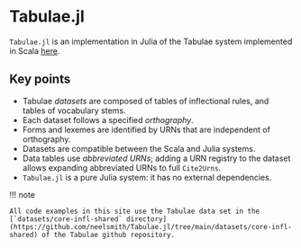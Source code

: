 # Tabulae.jl

`Tabulae.jl` is an implementation in Julia of the Tabulae system implemented in Scala [here](https://github.com/neelsmith/tabulae).

## Key points

- Tabulae *datasets* are composed of tables of inflectional rules, and tables of vocabulary stems.
- Each dataset follows a specified *orthography*.
- Forms and lexemes are identified by URNs that are independent of orthography.
- Datasets are compatible between the Scala and Julia systems.
- Data tables use *abbreviated URNs*; adding a URN registry to the dataset allows expanding abbreviated URNs to full `Cite2Urns`.
- `Tabulae.jl` is a pure Julia system: it has no external dependencies.



!!! note

    All code examples in this site use the Tabulae data set in the [`datasets/core-infl-shared` directory](https://github.com/neelsmith/Tabulae.jl/tree/main/datasets/core-infl-shared) of the Tabulae github repository.
